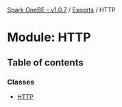 [Spark OneBE - v1.0.7](../README.md) / [Exports](../modules.md) / HTTP

# Module: HTTP

## Table of contents

### Classes

- [HTTP](../classes/HTTP.HTTP-1.md)
